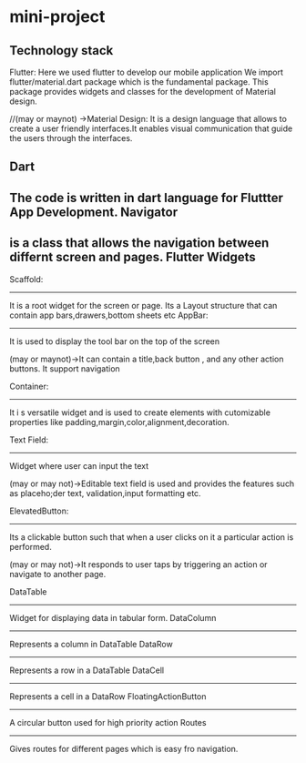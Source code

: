 # mini-project
Technology stack
-----------------
Flutter: Here we used flutter to develop our mobile application 
We import flutter/material.dart package which is the fundamental package. This package provides widgets and classes for the  development of Material design.

//(may or maynot) ->Material Design: It is a design language that allows to create a user friendly interfaces.It enables visual communication that guide the users
through the interfaces.

Dart
-----
The code is written in dart language for Fluttter App Development.
 Navigator
 ---------
 is a class that allows the navigation between differnt screen and pages.
 Flutter Widgets
 ------------
 Scaffold: 
 *********
 It is a root widget for the screen or page. Its a Layout structure that can contain app bars,drawers,bottom sheets etc
 AppBar:
 *******
 It is used to display the tool bar on the top of the screen 
 
 (may or maynot)->It can contain a title,back button , and any other action buttons. It support navigation
 
 Container:
 **********
 It i s versatile widget and is used to create elements with cutomizable properties like
 padding,margin,color,alignment,decoration.

 Text Field:
**********
Widget where user can input the text

(may or may not)->Editable text field is used and provides the features 
such as placeho;der text, validation,input formatting  etc.

ElevatedButton:
**************
Its a clickable button such that when a user clicks on it a particular 
action is performed.

(may or may not)->It responds to user taps by triggering an action or 
navigate to another page.

DataTable
**********
Widget for displaying data in tabular form.
DataColumn
*********
Represents a column in DataTable
DataRow
*******
Represents a row in a DataTable
DataCell
********
Represents a cell in a DataRow
FloatingActionButton
********************
A circular button used for high priority action
Routes
***********
Gives routes for different pages which is easy fro navigation.




 

